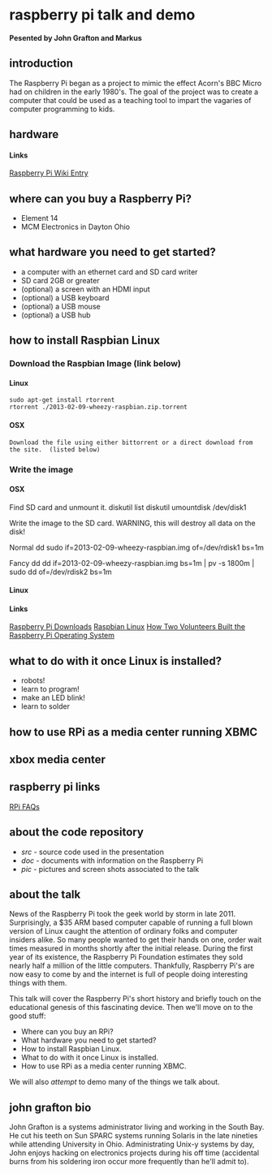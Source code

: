 raspberry pi talk and demo
==========================

#### Pesented by John Grafton and Markus 

introduction
------------
The Raspberry Pi began as a project to mimic the effect Acorn's BBC Micro had on children in the early 1980's.  The goal of the project was to create a computer that could be used as a teaching tool to impart the vagaries of computer programming to kids.  


hardware
--------


#### Links
[Raspberry Pi Wiki Entry](http://en.wikipedia.org/wiki/Raspberry_Pi)


where can you buy a Raspberry Pi?
---------------------------------
* Element 14
* MCM Electronics in Dayton Ohio


what hardware you need to get started?
--------------------------------------
* a computer with an ethernet card and SD card writer
* SD card 2GB or greater
* (optional) a screen with an HDMI input
* (optional) a USB keyboard
* (optional) a USB mouse
* (optional) a USB hub


how to install Raspbian Linux
-----------------------------
### Download the Raspbian Image (link below)
#### Linux
	sudo apt-get install rtorrent
	rtorrent ./2013-02-09-wheezy-raspbian.zip.torrent

#### OSX
	Download the file using either bittorrent or a direct download from the site.  (listed below)

### Write the image
#### OSX
Find SD card and unmount it.
	diskutil list
	diskutil umountdisk /dev/disk1

Write the image to the SD card.  WARNING, this will destroy all data on the disk!

Normal dd
	sudo if=2013-02-09-wheezy-raspbian.img of=/dev/rdisk1 bs=1m

Fancy dd
	dd if=2013-02-09-wheezy-raspbian.img bs=1m | pv -s 1800m | sudo dd of=/dev/rdisk2 bs=1m


#### Linux


#### Links
[Raspberry Pi Downloads](http://www.raspberrypi.org/downloads)
[Raspbian Linux](http://www.raspbian.org/)
[How Two Volunteers Built the Raspberry Pi Operating System](http://arstechnica.com/information-technology/2013/03/how-two-volunteers-built-the-raspberry-pis-operating-system/)


what to do with it once Linux is installed?
-------------------------------------------
* robots!
* learn to program!
* make an LED blink!
* learn to solder

how to use RPi as a media center running XBMC
---------------------------------------------




xbox media center
-----------------


raspberry pi links
------------------
[RPi FAQs](http://www.raspberrypi.org/faqs)


about the code repository
-------------------------
* _src_ - source code used in the presentation
* _doc_ - documents with information on the Raspberry Pi
* _pic_ - pictures and screen shots associated to the talk


about the talk
--------------
News of the Raspberry Pi took the geek world by storm in late 2011.   Surprisingly, a $35 ARM based computer capable of running a full blown version of Linux caught the attention of ordinary folks and computer insiders alike.  So many people wanted to get their hands on one, order wait times measured in months shortly after the initial release.  During the first year of its existence, the Raspberry Pi Foundation estimates they sold nearly half a million of the little computers.  Thankfully, Raspberry Pi's are now easy to come by and the internet is full of people doing interesting things with them.

This talk will cover the Raspberry Pi's short history and briefly touch on the educational genesis of this fascinating device.  Then we'll move on to the good stuff:

* Where can you buy an RPi?
* What hardware you need to get started?
* How to install Raspbian Linux.
* What to do with it once Linux is installed.
* How to use RPi as a media center running XBMC.

We will also *attempt* to demo many of the things we talk about.

john grafton bio
----------------
John Grafton is a systems administrator living and working in the South Bay.  He cut his teeth on Sun SPARC systems running Solaris in the late nineties while attending University in Ohio.  Administrating Unix-y systems by day, John enjoys hacking on electronics projects during his off time (accidental burns from his soldering iron occur more frequently than he'll admit to).
